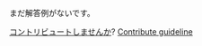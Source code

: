 
まだ解答例がないです。

[コントリビュートしませんか](https://github.com/BFEdev/BFE.dev-solutions/blob/main/css/twitter-layout_ja.md)?  [Contribute guideline](https://github.com/BFEdev/BFE.dev-solutions#how-to-contribute)
